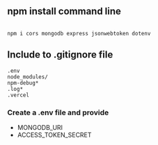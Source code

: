 ## npm install command line

```

npm i cors mongodb express jsonwebtoken dotenv

```

## Include to .gitignore file

```
.env
node_modules/
npm-debug*
.log*
.vercel

```

### Create a .env file and provide

- MONGODB_URI
- ACCESS_TOKEN_SECRET
